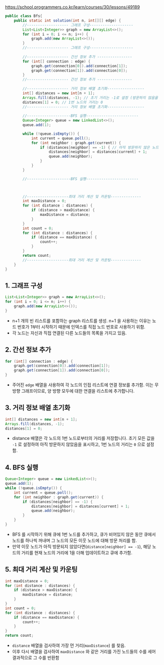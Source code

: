 
https://school.programmers.co.kr/learn/courses/30/lessons/49189

```java
public class Bfs{
    public static int solution(int n, int[][] edge) {
        //------------------- 그래프 구성--------------------
        List<List<Integer>> graph = new ArrayList<>();
        for (int i = 0; i <= n; i++) {
            graph.add(new ArrayList<>());
        }
        //------------------- 그래프 구성--------------------
  
        //------------------- 간선 정보 추가 ----------------
        for (int[] connection : edge) {
            graph.get(connection[0]).add(connection[1]);
            graph.get(connection[1]).add(connection[0]);
        }
        //------------------- 간선 정보 추가 ----------------
  
        //------------------- 거리 정보 배열 초기화-----------------
        int[] distances = new int[n + 1];
        Arrays.fill(distances, -1); // 초기 거리는 -1로 설정 (방문하지 않음을 의미
        distances[1] = 0; // 1번 노드의 거리는 0
        //------------------- 거리 정보 배열 초기화-----------------
  
        //--------------------BFS 실행------------------------
        Queue<Integer> queue = new LinkedList<>();
        queue.add(1);

        while (!queue.isEmpty()) {
            int current = queue.poll();
            for (int neighbor : graph.get(current)) {
                if (distances[neighbor] == -1) { // 아직 방문하지 않은 노드
                    distances[neighbor] = distances[current] + 1;
                    queue.add(neighbor);
                }
            }
        }

        //--------------------BFS 실행------------------------

  

        //-------------------최대 거리 계산 및 카운팅--------------
        int maxDistance = 0;
        for (int distance : distances) {
            if (distance > maxDistance) {
                maxDistance = distance;
            }
        }
        int count = 0;
        for (int distance : distances) {
            if (distance == maxDistance) {
                count++;
            }
        }
        return count;
        //-------------------최대 거리 계산 및 카운팅--------------
    }
}
```


## 1. 그래프 구성

```java
List<List<Integer>> graph = new ArrayList<>();
for (int i = 0; i <= n; i++) {
    graph.add(new ArrayList<>());
}
```

* n+1 개의 빈 리스트를 포함하는 graph 리스트를 생성. n+1 을 사용하는 이유는 노드 번호가 1부터 시작하기 때문에 인덱스를 직접 노드 번호로 사용하기 위함.
* 각 노드는 자신과 직접 연결된 다른 노드들의 목록을 가지고 있음.


## 2. 간선 정보 추가
```java
for (int[] connection : edge) {
    graph.get(connection[0]).add(connection[1]);
    graph.get(connection[1]).add(connection[0]);
}
```

* 주어진 `edge` 배열을 사용하여 각 노드의 인접 리스트에 연결 정보를 추가함. 이는 무방향 그래프이므로, 양 방향 모두에 대한 연결을 리스트에 추가합니다.

## 3. 거리 정보 배열 초기화
```java
int[] distances = new int[n + 1];
Arrays.fill(distances, -1);
distances[1] = 0;
```

* distance 배열은 각 노드의 1번 노드로부터의 거리를 저장합니다. 초기 모든 값을 `-1` 로 설정하여 아직 방문하지 않았음을 표시하고, 1번 노드의 거리는 `0` 으로 설정함.

## 4. BFS 실행

```java
Queue<Integer> queue = new LinkedList<>();
queue.add(1);
while (!queue.isEmpty()) {
    int current = queue.poll();
    for (int neighbor : graph.get(current)) {
        if (distances[neighbor] == -1) {
            distances[neighbor] = distances[current] + 1;
            queue.add(neighbor);
        }
    }
}
```

* BFS 를 시작하기 위해 큐에 1번 노드를 추가하고, 큐가 비어있지 않은 동안 큐에서 노드를 하나씩 꺼내며 그 노드의 모든 이웃 노드에 대해 방문 처리를 함.
* 만약 이웃 노드가 아직 방문되지 않았다면(`distance[neighbor] == -1`), 해당 노드의 거리를 현재 노드의 거리에 1을 더해 업데이트하고 큐에 추가함.

## 5. 최대 거리 계산 및 카운팅
```java
int maxDistance = 0;
for (int distance : distances) {
    if (distance > maxDistance) {
        maxDistance = distance;
    }
}
int count = 0;
for (int distance : distances) {
    if (distance == maxDistance) {
        count++;
    }
}
return count;
```

* `distance` 배열을 검사하여 가장 먼 거리(`maxDistance`) 를 찾음.
* 이후 다시 배열을 검사하여 `maxDistance` 와 같은 거리를 가진 노드들의 수를 세어 결과적으로 그 수를 반환함 